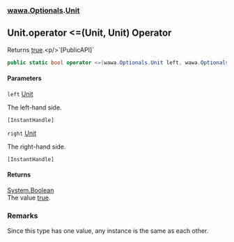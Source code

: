 ### [wawa.Optionals](wawa.Optionals.md 'wawa.Optionals').[Unit](Unit.md 'wawa.Optionals.Unit')

## Unit.operator <=(Unit, Unit) Operator

Returns [true](https://docs.microsoft.com/en-us/dotnet/csharp/language-reference/builtin-types/bool 'https://docs.microsoft.com/en-us/dotnet/csharp/language-reference/builtin-types/bool').<p/>`[PublicAPI]`

```csharp
public static bool operator <=(wawa.Optionals.Unit left, wawa.Optionals.Unit right);
```
#### Parameters

<a name='wawa.Optionals.Unit.op_LessThanOrEqual(wawa.Optionals.Unit,wawa.Optionals.Unit).left'></a>

`left` [Unit](Unit.md 'wawa.Optionals.Unit')

The left-hand side.<p/>`[InstantHandle]`

<a name='wawa.Optionals.Unit.op_LessThanOrEqual(wawa.Optionals.Unit,wawa.Optionals.Unit).right'></a>

`right` [Unit](Unit.md 'wawa.Optionals.Unit')

The right-hand side.<p/>`[InstantHandle]`

#### Returns
[System.Boolean](https://docs.microsoft.com/en-us/dotnet/api/System.Boolean 'System.Boolean')  
The value [true](https://docs.microsoft.com/en-us/dotnet/csharp/language-reference/builtin-types/bool 'https://docs.microsoft.com/en-us/dotnet/csharp/language-reference/builtin-types/bool').

### Remarks
  
Since this type has one value, any instance is the same as each other.